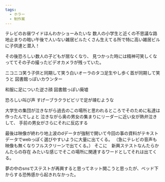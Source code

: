 ```yaml
---
tags:
  - ホラー
  - 制作案
---
```



テレビのお昼ワイドほんわかショーみたいな
数人の小学生と近くの不思議な路地止まりの暗い午後で人いない雑居ビルたくさん生えてる所で特に高い雑居ビルに子供達と潜入！

その後恐ろしい数人の子どもが居なくなり、
見つかった時には精神可笑しくなっててその子の撮ったビデオカメラが残っていた。

ニコニコ笑う子供と同期して笑う白いオーラのタコ足生やし歩く首が同期して笑うと
図書館っぽいカウンター

和服に足についた逆さ顔
図書館っぽい廃墟

恐ろしい叫び声
すげーブラクラビビリで足が竦むような

大学生の集団が泣きながら過去のこの場所と思われるところでそのために私達は作ったんでしょと
泣きながら奥の男女の集まりにリーダーに近い女が熱弁泣きして、
手前の男女がさらにそれに反応する

最後は映像が終わり地上波のdデータが強制で開いて今回の事の資料がテキストデータでwebっぽく選びやすいように大量に出てくる。
（急にテレビの音声も映像も無くなりフルスクリーンで出てくる。）
そこに　新興ステストなんたらかんたらの存在
みたいな感じでそこの場所に関連するワードとしてそれは出てくる。

夢の中のsnsでステストが再興すると思ってネット開こうと思ったが、ベッド下からする恐怖感から起きれなかった。